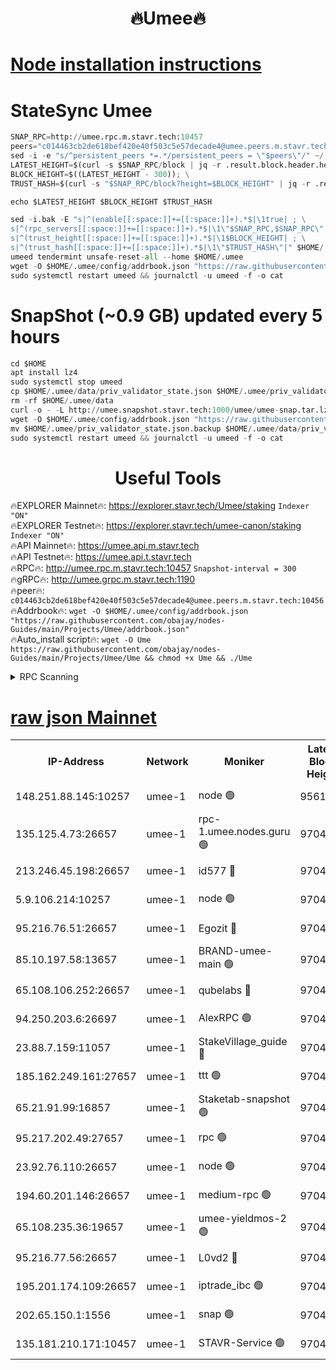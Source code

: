 <h1 align="center"> 🔥Umee🔥</h1>


[Node installation instructions](https://github.com/obajay/nodes-Guides/tree/main/Projects/Umee)
=
# StateSync Umee
```python
SNAP_RPC=http://umee.rpc.m.stavr.tech:10457
peers="c014463cb2de618bef420e40f503c5e57decade4@umee.peers.m.stavr.tech:10456"
sed -i -e "s/^persistent_peers *=.*/persistent_peers = \"$peers\"/" ~/.umee/config/config.toml
LATEST_HEIGHT=$(curl -s $SNAP_RPC/block | jq -r .result.block.header.height); \
BLOCK_HEIGHT=$((LATEST_HEIGHT - 300)); \
TRUST_HASH=$(curl -s "$SNAP_RPC/block?height=$BLOCK_HEIGHT" | jq -r .result.block_id.hash)

echo $LATEST_HEIGHT $BLOCK_HEIGHT $TRUST_HASH

sed -i.bak -E "s|^(enable[[:space:]]+=[[:space:]]+).*$|\1true| ; \
s|^(rpc_servers[[:space:]]+=[[:space:]]+).*$|\1\"$SNAP_RPC,$SNAP_RPC\"| ; \
s|^(trust_height[[:space:]]+=[[:space:]]+).*$|\1$BLOCK_HEIGHT| ; \
s|^(trust_hash[[:space:]]+=[[:space:]]+).*$|\1\"$TRUST_HASH\"|" $HOME/.umee/config/config.toml
umeed tendermint unsafe-reset-all --home $HOME/.umee
wget -O $HOME/.umee/config/addrbook.json "https://raw.githubusercontent.com/obajay/nodes-Guides/main/Projects/Umee/addrbook.json"
sudo systemctl restart umeed && journalctl -u umeed -f -o cat
```
# SnapShot (~0.9 GB) updated every 5 hours
```python
cd $HOME
apt install lz4
sudo systemctl stop umeed
cp $HOME/.umee/data/priv_validator_state.json $HOME/.umee/priv_validator_state.json.backup
rm -rf $HOME/.umee/data
curl -o - -L http://umee.snapshot.stavr.tech:1000/umee/umee-snap.tar.lz4 | lz4 -c -d - | tar -x -C $HOME/.umee --strip-components 2
wget -O $HOME/.umee/config/addrbook.json "https://raw.githubusercontent.com/obajay/nodes-Guides/main/Projects/Umee/addrbook.json"
mv $HOME/.umee/priv_validator_state.json.backup $HOME/.umee/data/priv_validator_state.json
sudo systemctl restart umeed && journalctl -u umeed -f -o cat
```
 <h1 align="center"> Useful Tools</h1>

🔥EXPLORER Mainnet🔥:      https://explorer.stavr.tech/Umee/staking             `Indexer "ON"` \
🔥EXPLORER Testnet🔥:        https://explorer.stavr.tech/umee-canon/staking      `Indexer "ON"` \
🔥API Mainnet🔥:                   https://umee.api.m.stavr.tech \
🔥API Testnet🔥:                     https://umee.api.t.stavr.tech \
🔥RPC🔥:                                   http://umee.rpc.m.stavr.tech:10457                     `Snapshot-interval = 300` \
🔥gRPC🔥:                              http://umee.grpc.m.stavr.tech:1190 \
🔥peer🔥:                     `c014463cb2de618bef420e40f503c5e57decade4@umee.peers.m.stavr.tech:10456` \
🔥Addrbook🔥:    ```wget -O $HOME/.umee/config/addrbook.json "https://raw.githubusercontent.com/obajay/nodes-Guides/main/Projects/Umee/addrbook.json"``` \
🔥Auto_install script🔥: ```wget -O Ume https://raw.githubusercontent.com/obajay/nodes-Guides/main/Projects/Umee/Ume && chmod +x Ume && ./Ume```

<details>
<summary>RPC Scanning</summary>

<h2 align="center"> We scan nodes in real time every 4 hours. And we provide the final result of RPC endpoints.
We cannot influence the operation of these nodes in any way. </h2>


```python
If Voting Power is higher than 0 --> then the Node is a validator of the network and may be subject to attack and be a potential threat to the chain.
```
```python
We marked such validators with a red symbol
```

</details>

[raw json Mainnet](https://rpc-check.umeem.stavr.tech/umeem/rpc-umeem-result.json)
=



<table><tr><th>IP-Address</th><th>Network</th><th>Moniker</th><th>Latest Block Height</th><th>Earliest Block Height</th><th>Catching Up</th><th>Tx Index</th><th>Voting Power</th><th>Scan Time</th></tr><tr><td>148.251.88.145:10257</td><td>umee-1</td><td>node 🟢</td><td>9561500</td><td>5050395</td><td>False</td><td>on</td><td>0</td><td>2023-12-16T11:11:13.163309715UTC</td></tr><tr><td>135.125.4.73:26657</td><td>umee-1</td><td>rpc-1.umee.nodes.guru 🟢</td><td>9704740</td><td>5167386</td><td>False</td><td>on</td><td>0</td><td>2023-12-16T11:12:50.845386208UTC</td></tr><tr><td>213.246.45.198:26657</td><td>umee-1</td><td>id577 🔴</td><td>9704725</td><td>7100001</td><td>False</td><td>on</td><td>35124595</td><td>2023-12-16T11:11:19.644722978UTC</td></tr><tr><td>5.9.106.214:10257</td><td>umee-1</td><td>node 🟢</td><td>9704735</td><td>7942001</td><td>False</td><td>on</td><td>0</td><td>2023-12-16T11:12:23.591638872UTC</td></tr><tr><td>95.216.76.51:26657</td><td>umee-1</td><td>Egozit 🔴</td><td>9704740</td><td>8262001</td><td>False</td><td>off</td><td>38353662</td><td>2023-12-16T11:12:50.489762587UTC</td></tr><tr><td>85.10.197.58:13657</td><td>umee-1</td><td>BRAND-umee-main 🟢</td><td>9704727</td><td>8427832</td><td>False</td><td>on</td><td>0</td><td>2023-12-16T11:11:35.046743428UTC</td></tr><tr><td>65.108.106.252:26657</td><td>umee-1</td><td>qubelabs 🔴</td><td>9704728</td><td>8825432</td><td>False</td><td>on</td><td>36835066</td><td>2023-12-16T11:11:37.454017007UTC</td></tr><tr><td>94.250.203.6:26697</td><td>umee-1</td><td>AlexRPC 🟢</td><td>9704725</td><td>8910001</td><td>False</td><td>on</td><td>0</td><td>2023-12-16T11:11:30.668859980UTC</td></tr><tr><td>23.88.7.159:11057</td><td>umee-1</td><td>StakeVillage_guide 🔴</td><td>9704734</td><td>9137726</td><td>False</td><td>on</td><td>1334701</td><td>2023-12-16T11:12:17.937120432UTC</td></tr><tr><td>185.162.249.161:27657</td><td>umee-1</td><td>ttt 🟢</td><td>9704733</td><td>9321953</td><td>False</td><td>on</td><td>0</td><td>2023-12-16T11:12:09.472291274UTC</td></tr><tr><td>65.21.91.99:16857</td><td>umee-1</td><td>Staketab-snapshot 🟢</td><td>9704730</td><td>9358001</td><td>False</td><td>off</td><td>0</td><td>2023-12-16T11:11:50.334239418UTC</td></tr><tr><td>95.217.202.49:27657</td><td>umee-1</td><td>rpc 🟢</td><td>9704733</td><td>9440090</td><td>False</td><td>on</td><td>0</td><td>2023-12-16T11:12:09.107532720UTC</td></tr><tr><td>23.92.76.110:26657</td><td>umee-1</td><td>node 🟢</td><td>9704747</td><td>9468001</td><td>False</td><td>on</td><td>0</td><td>2023-12-16T11:13:31.566034435UTC</td></tr><tr><td>194.60.201.146:26657</td><td>umee-1</td><td>medium-rpc 🟢</td><td>9704726</td><td>9484365</td><td>False</td><td>on</td><td>0</td><td>2023-12-16T11:11:30.283880270UTC</td></tr><tr><td>65.108.235.36:19657</td><td>umee-1</td><td>umee-yieldmos-2 🟢</td><td>9704716</td><td>9575548</td><td>False</td><td>on</td><td>0</td><td>2023-12-16T11:10:29.935285666UTC</td></tr><tr><td>95.216.77.56:26657</td><td>umee-1</td><td>L0vd2 🔴</td><td>9704743</td><td>9604743</td><td>False</td><td>off</td><td>37503115</td><td>2023-12-16T11:13:08.096048102UTC</td></tr><tr><td>195.201.174.109:26657</td><td>umee-1</td><td>iptrade_ibc 🟢</td><td>9704729</td><td>9686001</td><td>False</td><td>on</td><td>0</td><td>2023-12-16T11:11:45.882430942UTC</td></tr><tr><td>202.65.150.1:1556</td><td>umee-1</td><td>snap 🟢</td><td>9704735</td><td>9697858</td><td>False</td><td>on</td><td>0</td><td>2023-12-16T11:12:21.244134619UTC</td></tr><tr><td>135.181.210.171:10457</td><td>umee-1</td><td>STAVR-Service 🟢</td><td>9704741</td><td>9702301</td><td>False</td><td>on</td><td>0</td><td>2023-12-16T11:12:57.483357205UTC</td></tr></table>